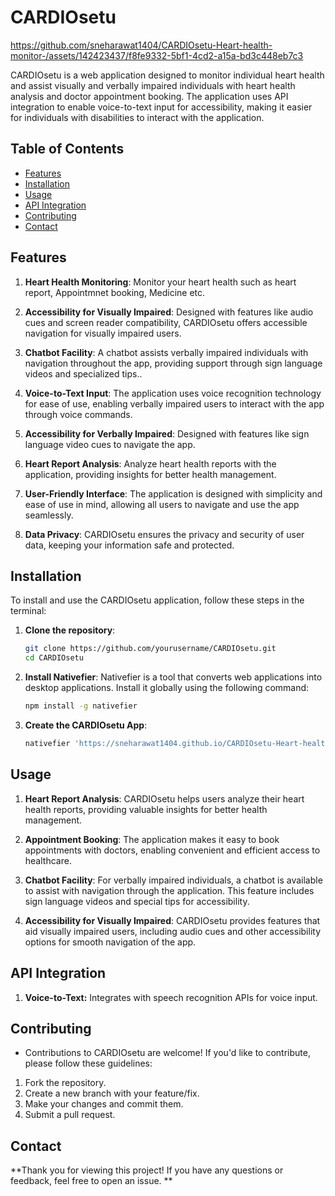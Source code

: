 # CARDIOsetu








https://github.com/sneharawat1404/CARDIOsetu-Heart-health-monitor-/assets/142423437/f8fe9332-5bf1-4cd2-a15a-bd3c448eb7c3





CARDIOsetu is a web application designed to monitor individual heart health and assist visually and verbally impaired individuals with heart health analysis and doctor appointment booking. The application uses API integration to enable voice-to-text input for accessibility, making it easier for individuals with disabilities to interact with the application.

## Table of Contents

- [Features](#features)
- [Installation](#installation)
- [Usage](#usage)
- [API Integration](#api-integration)
- [Contributing](#contributing)
- [Contact](#contact)

## Features

1. **Heart Health Monitoring**: Monitor your heart health such as heart report, Appointmnet booking, Medicine etc.

2. **Accessibility for Visually Impaired**: Designed with features like audio cues and screen reader compatibility, CARDIOsetu offers accessible navigation for visually impaired users.

3. **Chatbot Facility**: A chatbot assists verbally impaired individuals with navigation throughout the app, providing support through sign language videos and specialized tips..

4. **Voice-to-Text Input**: The application uses voice recognition technology for ease of use, enabling verbally impaired users to interact with the app through voice commands.

5. **Accessibility for Verbally Impaired**: Designed with features like sign language video cues to navigate the app.

6. **Heart Report Analysis**: Analyze heart health reports with the application, providing insights for better health management.

7. **User-Friendly Interface**: The application is designed with simplicity and ease of use in mind, allowing all users to navigate and use the app seamlessly.

8. **Data Privacy**: CARDIOsetu ensures the privacy and security of user data, keeping your information safe and protected.

## Installation

To install and use the CARDIOsetu application, follow these steps in the terminal:

1. **Clone the repository**:
   ```bash
   git clone https://github.com/yourusername/CARDIOsetu.git
   cd CARDIOsetu

2. **Install Nativefier**:
   Nativefier is a tool that converts web applications into desktop applications. Install it globally using the following command:
    ```bash
    npm install -g nativefier
3. **Create the CARDIOsetu App**:
   ```bash
   nativefier 'https://sneharawat1404.github.io/CARDIOsetu-Heart-health-monitor-/' (here you can also put your cloned deploy github page

## Usage

1. **Heart Report Analysis**: CARDIOsetu helps users analyze their heart health reports, providing valuable insights for better health management.

2. **Appointment Booking**: The application makes it easy to book appointments with doctors, enabling convenient and efficient access to healthcare.

3. **Chatbot Facility**: For verbally impaired individuals, a chatbot is available to assist with navigation through the application. This feature includes sign language videos and special tips for accessibility.

4. **Accessibility for Visually Impaired**: CARDIOsetu provides features that aid visually impaired users, including audio cues and other accessibility options for smooth navigation of the app.

## API Integration

1. **Voice-to-Text:** Integrates with speech recognition APIs for voice input.


## Contributing
- Contributions to CARDIOsetu are welcome! If you'd like to contribute, please follow these guidelines:

1. Fork the repository.
2. Create a new branch with your feature/fix.
3. Make your changes and commit them.
4. Submit a pull request.


## Contact

**Thank you for viewing this project! If you have any questions or feedback, feel free to open an issue.
**
